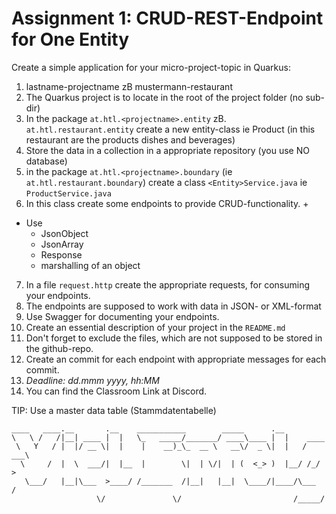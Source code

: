 # Assignment 1: CRUD-REST-Endpoint for One Entity

Create a simple application for your micro-project-topic in Quarkus:

1. lastname-projectname zB mustermann-restaurant
2. The Quarkus project is to locate in the root of the project folder (no sub-dir)
2. In the package `at.htl.<projectname>.entity` zB. `at.htl.restaurant.entity` create a new entity-class ie Product
(in this restaurant are the products dishes and beverages)
3. Store the data in a collection in a appropriate repository (you use NO database)
4. in the package `at.htl.<projectname>.boundary` (ie `at.htl.restaurant.boundary`) create
a class `<Entity>Service.java` ie `ProductService.java`
5. In this class create some endpoints to provide CRUD-functionality. +

* Use
  * JsonObject
  * JsonArray
  * Response
  * marshalling of an object

7. In a file `request.http` create the appropriate requests, for consuming your endpoints.
7. The endpoints are supposed to work with data in JSON- or XML-format
8. Use Swagger for documenting your endpoints.
9. Create an essential description of your project in the `README.md`
10. Don't forget to exclude the files, which are not supposed to be stored in the github-repo.
11. Create an commit for each endpoint with appropriate messages for each commit.
12. *Deadline: dd.mmm yyyy, hh:MM*
13. You can find the Classroom Link at Discord.

TIP: Use a master data table (Stammdatentabelle)

```
____   ____.__       .__    ___________        _____      .__
\   \ /   /|__| ____ |  |   \_   _____/_______/ ____\____ |  |    ____
 \   Y   / |  |/ __ \|  |    |    __)_\_  __ \   __\/  _ \|  |   / ___\
  \     /  |  \  ___/|  |__  |        \|  | \/|  | (  <_> )  |__/ /_/  >
   \___/   |__|\___  >____/ /_______  /|__|   |__|  \____/|____/\___  /
                   \/               \/                         /_____/
```

